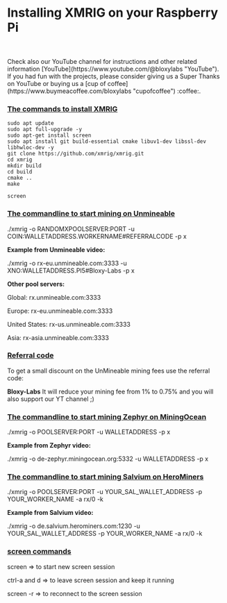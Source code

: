 # Installing XMRIG on your Raspberry Pi

<br>
<br>
Check also our YouTube channel for instructions and other related information [YouTube](https://www.youtube.com/@bloxylabs "YouTube").
<br>
If you had fun with the projects, please consider giving us a Super Thanks on YouTube or buying us a [cup of coffee](https://www.buymeacoffee.com/bloxylabs "cupofcoffee") :coffee:.

<h3><u>The commands to install XMRIG</u></h3>

```
sudo apt update
sudo apt full-upgrade -y
sudo apt-get install screen
sudo apt install git build-essential cmake libuv1-dev libssl-dev libhwloc-dev -y
git clone https://github.com/xmrig/xmrig.git
cd xmrig
mkdir build
cd build
cmake ..
make

screen
```

<h3><u>The commandline to start mining on Unmineable</u></h3>

<p>./xmrig -o RANDOMXPOOLSERVER:PORT -u COIN:WALLETADDRESS.WORKERNAME#REFERRALCODE -p x</p>

**Example from Unmineable video:**

<p>./xmrig -o rx-eu.unmineable.com:3333 -u XNO:WALLETADDRESS.PI5#Bloxy-Labs -p x</p>

**Other pool servers:**

<p>Global: rx.unmineable.com:3333</p>
<p>Europe: rx-eu.unmineable.com:3333</p>
<p>United States: rx-us.unmineable.com:3333</p>
<p>Asia: rx-asia.unmineable.com:3333</p>

<h3><u>Referral code</u></h3>
To get a small discount on the UnMineable mining fees use the referral code:

**Bloxy-Labs**
It will reduce your mining fee from 1% to 0.75% and you will also support our YT channel ;)

<h3><u>The commandline to start mining Zephyr on MiningOcean</u></h3>

<p>./xmrig -o POOLSERVER:PORT -u WALLETADDRESS -p x</p>

**Example from Zephyr video:**

<p>./xmrig -o de-zephyr.miningocean.org:5332 -u WALLETADDRESS -p x</p>

<h3><u>The commandline to start mining Salvium on HeroMiners</u></h3>

<p>./xmrig -o POOLSERVER:PORT -u YOUR_SAL_WALLET_ADDRESS -p YOUR_WORKER_NAME -a rx/0 -k</p>

**Example from Salvium video:**

<p>./xmrig -o de.salvium.herominers.com:1230 -u YOUR_SAL_WALLET_ADDRESS -p YOUR_WORKER_NAME -a rx/0 -k</p>

<h3><u>screen commands</u></h3>
<p>screen => to start new screen session</p>
<p>ctrl-a and d => to leave screen session and keep it running</p>
<p>screen -r => to reconnect to the screen session</p>



